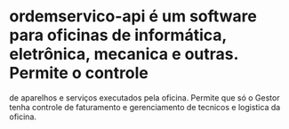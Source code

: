 # ordemservico-api é um software para oficinas de informática, eletrônica, mecanica e outras. Permite o controle 
de aparelhos e serviços executados pela oficina. 
Permite que só o Gestor tenha controle de faturamento e gerenciamento de tecnicos e logistica da oficina.
